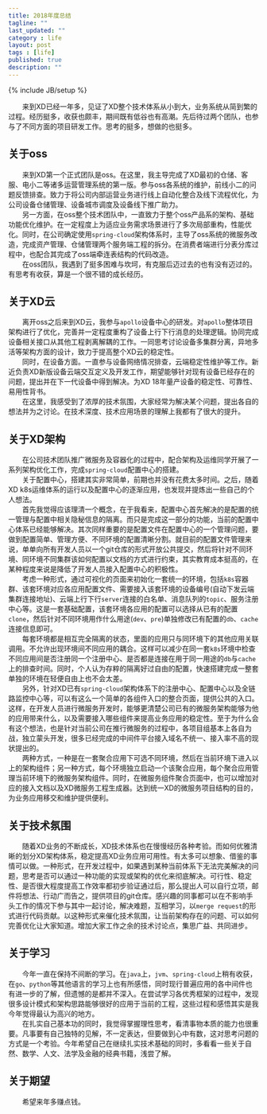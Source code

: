 ```yaml
---
title: 2018年度总结
tagline: ""
last_updated: ""
category : life
layout: post
tags : [life]
published: true
description: ""
---
```

{% include JB/setup %}

&emsp;&emsp;来到XD已经一年多，见证了XD整个技术体系从小到大，业务系统从简到繁的过程。经历挺多，收获也颇丰，期间既有低谷也有高潮。先后待过两个团队，也参与了不同方面的项目研发工作。思考的挺多，想做的也挺多。

## 关于oss

&emsp;&emsp;来到XD第一个正式团队是oss。在这里，我主导完成了XD最初的仓储、客服、电小二等诸多运营管理系统的第一版。参与oss各系统的维护，前线小二的问题反馈排查。致力于将公司内部运营业务进行线上自动化整合及线下流程优化，为公司设备仓储管理、设备城市调度及设备线下推广助力。  
&emsp;&emsp;另一方面，在oss整个技术团队中，一直致力于整个oss产品系的架构、基础功能优化维护。在一定程度上为适应业务需求场景进行了多次局部重构，性能优化。同时，在公司确定使用`spring-cloud`架构体系时，主导了oss系统的微服务改造，完成资产管理、仓储管理两个服务端工程的拆分。在消费者端进行分表分库过程中，也配合其完成了oss端牵连表结构的代码改造。  
&emsp;&emsp;在oss团队，我遇到了挺多困难与坎坷，有克服后迈过去的也有没有迈过的。有思考有收获，算是一个很不错的成长经历。  

## 关于XD云

&emsp;&emsp;离开oss之后来到XD云，我参与`apollo`设备中心的研发。对`apollo`整体项目架构进行了优化，完善并一定程度重构了设备上行下行消息的处理逻辑。协同完成设备相关接口从其他工程剥离解耦的工作。一同思考讨论设备多集群分离，异地多活等架构方面的设计，致力于提高整个XD云的稳定性。  
&emsp;&emsp;同时，在设备方面。一直参与设备网络情况排查，云端稳定性维护等工作。新近负责XD新版设备云端交互定义及开发工作，期望能够针对现有设备已经存在的问题，提出并在下一代设备中得到解决。为XD 18年量产设备的稳定性、可靠性、易用性背书。  
&emsp;&emsp;在这里，我感受到了浓厚的技术氛围，大家经常为解决某个问题，提出各自的想法并为之讨论。在技术深度、技术应用场景的理解上我都有了很大的提升。  

## 关于XD架构

&emsp;&emsp;在公司技术团队推广微服务及容器化的过程中，配合架构及运维同学开展了一系列架构优化工作，完成`spring-cloud`配置中心的搭建。  
&emsp;&emsp;关于配置中心，搭建其实非常简单，前期也并没有花费太多时间。之后，随着XD k8s运维体系的运行以及配置中心的逐渐应用，也发现并提炼出一些自己的个人想法。  
&emsp;&emsp;首先我觉得应该理清一个概念，在于我看来，配置中心首先解决的是配置的统一管理与配置中相关隐秘信息的隔离。而只是完成这一部分的功能，当前的配置中心体系已经能够解决。其次同样重要的是配置文件在配置中心的一个管理问题，要做到配置简单、管理方便、不同环境的配置清晰分割。就目前的配置文件管理来说，单单向所有开发人员以一个git仓库的形式开放公共提交，然后将针对不同环境、同环境不同集群该如何配置以文档的方式进行约束，其实教育成本挺高的，在某种程度来说是降低了开发人员接入配置中心的积极性。  
&emsp;&emsp;考虑一种形式，通过可视化的页面来初始化一套统一的环境，包括`k8s`容器群、该套环境对应各应用配置文件、需要接入该套环境的设备编号(自动下发云端集群连接地址)、云端上行下行`server`连接的白名单、消息队列的`topic`、服务注册中心等。这是一套基础配置，该套环境各应用的配置可以选择从已有的配置`clone`，然后针对不同环境用作什么用途(`dev`、`pre`)单独修改已有配置的`db`、`cache`连接信息即可。  
&emsp;&emsp;每套环境都是相互完全隔离的状态，里面的应用只与同环境下的其他应用关联调用。不允许出现环境间不同应用的耦合。这样可以减少在同一套`k8s`环境中检查不同应用间是否注册同一个注册中心、是否都是连接在用于同一用途的`db`与`cache`上的排查时间。同时，个人认为存粹的隔离好过自由的配置，快速搭建完成一整套单独的环境在轻便自由上也不会太差。  
&emsp;&emsp;另外，针对XD已有`spring-cloud`架构体系下的注册中心、配置中心以及全链路监控中心等，可以有这么一个简单的各组件入口的整合页面，提供公共的入口。这样，在开发人员进行微服务开发时，能够更清楚公司已有的微服务架构能够为他的应用带来什么，以及需要接入哪些组件来提高业务应用的稳定性。至于为什么会有这个想法，也是针对当前公司在推行微服务的过程中，各项目组基本上各自为战，独立蒙头开发，很多已经完成的中间件平台接入域名不统一、接入率不高的现状提出的。  
&emsp;&emsp;两种方式，一种是在一套聚合应用下可选不同环境，然后在当前环境下进入以上的架构组件；另一种方式，每个环境独立启动一个该聚合应用，每个聚合应用管理当前环境下的微服务架构组件。同时，在微服务组件聚合页面中，也可以增加对应的接入文档以及XD微服务工程生成器。达到统一XD的微服务项目结构的目的，为业务应用移交和维护提供便利。  

## 关于技术氛围

&emsp;&emsp;随着XD业务的不断成长，XD技术体系也在慢慢经历各种考验。而如何优雅清晰的划分XD架构体系，稳定提高XD业务应用可用性。有太多可以想象、借鉴的事情可以做。一种形式，在开发过程中，如果遇到某种当前体系下无法完美解决的问题，思考是否可以通过一种功能的实现或架构的优化来彻底解决。可行性、稳定性、是否很大程度提高工作效率都初步验证通过后，那么提出人可以自行立项，邮件将想法、行动广而告之，提供项目的git仓库。感兴趣的同事都可以在不影响手头工作的情况下参与其中一起讨论，解决难题，互相学习，以`merge request`的形式进行代码贡献。以这种形式来催化技术氛围，让当前架构存在的问题、可以如何完善优化让大家知道。增加大家工作之余的技术讨论点，集思广益、共同进步。  

## 关于学习

&emsp;&emsp;今年一直在保持不间断的学习。在`java`上，`jvm`、`spring-cloud`上稍有收获，在`go`、`python`等其他语言的学习上也有所感悟，同时现行普遍应用的各中间件也有进一步的了解，但遗憾的是都并不深入。在尝试学习各优秀框架的过程中，发现很多设计模式和架构思路能够很好的应用于当前的工程，这些过程和感悟其实是我今年觉得最认为高兴的地方。  
&emsp;&emsp;在扎实自己基本功的同时，我觉得掌握理性思考，看清事物本质的能力也很重要。凡事要有自己独特的见解，不一定表达，但要做到心中有数，这对思考问题的方式是一个考验。今年希望自己在继续扎实技术基础的同时，多看看一些关于自然、数学、人文、法学及金融的经典书籍，浅尝了解。  

## 关于期望

&emsp;&emsp;希望来年多赚点钱。  
